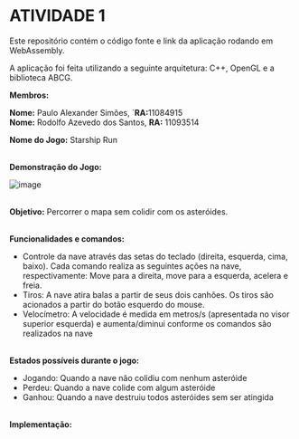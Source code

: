 # ATIVIDADE 1

Este repositório contém o código fonte e link da aplicação rodando em <br>
WebAssembly.

A aplicação foi feita utilizando a seguinte arquitetura: C++, OpenGL e a biblioteca ABCG. <br>

__Membros:__

__Nome:__ Paulo Alexander Simões, `<b>RA:</b>11084915 <br>
__Nome:__ Rodolfo Azevedo dos Santos, <b>RA:</b> 11093514


__Nome do Jogo:__ Starship Run <br>

<br>__Demonstração do Jogo:__ <br>

![image](https://user-images.githubusercontent.com/30665585/139577778-4c272a8a-3f76-4998-89d4-ad74d4fdee03.png)

<br>__Objetivo:__ Percorrer o mapa sem colidir com os asteróides. <br>

<br>__Funcionalidades e comandos:__
- Controle da nave através das setas do teclado (direita, esquerda, cima, baixo). Cada comando realiza as seguintes ações na nave, respectivamente: Move para a direita, move para a esquerda, acelera e freia.
- Tiros: A nave atira balas a partir de seus dois canhões. Os tiros são acionados a partir do botão esquerdo do mouse.
- Velocímetro: A velocidade é medida em metros/s (apresentada no visor superior esquerda) e aumenta/diminui conforme os comandos são realizados na nave

<br>__Estados possíveis durante o jogo:__
- Jogando: Quando a nave não colidiu com nenhum asteróide
- Perdeu: Quando a nave colide com algum asteróide
- Ganhou: Quando a nave destruiu todos asteróides sem ser atingida

<br>__Implementação:__

